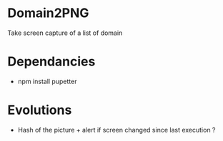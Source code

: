 # Domain2PNG

Take screen capture of a list of domain

# Dependancies

- npm install pupetter

# Evolutions

- Hash of the picture + alert if screen changed since last execution ?
